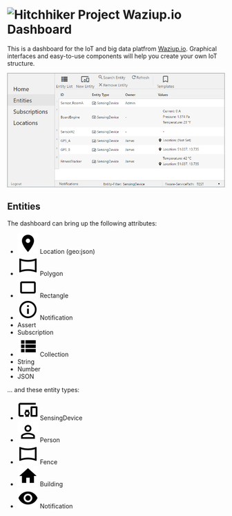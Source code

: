 # ![Hitchhiker Project](https://raw.githubusercontent.com/j-forster/Waziup-Dashboard/master/www/favicon.ico) Waziup.io Dashboard

This is a dashboard for the IoT and big data platfrom [Waziup.io](http://www.waziup.io/).
Graphical interfaces and easy-to-use components will help you create your own IoT structure.

![Waziup Dashboard](https://raw.githubusercontent.com/j-forster/Waziup-Dashboard/master/asset/dashboard.png)


## Entities
The dashboard can bring up the following attributes:

* ![Attribute Location](https://raw.githubusercontent.com/j-forster/Waziup-Dashboard/master/asset/location.svg) Location (geo:json)
* ![Attribute Polygon](https://raw.githubusercontent.com/j-forster/Waziup-Dashboard/master/asset/polygon.svg) Polygon
* ![Attribute Rectangle](https://raw.githubusercontent.com/j-forster/Waziup-Dashboard/master/asset/rectangle.svg) Rectangle
* ![Attribute Assert](https://raw.githubusercontent.com/j-forster/Waziup-Dashboard/master/asset/notification.svg) Notification
* Assert
* Subscription
* ![Attribute Collection](https://raw.githubusercontent.com/j-forster/Waziup-Dashboard/master/asset/collection.svg) Collection
* String
* Number
* JSON

... and these entity types:

* ![Entity SensingDevice](https://raw.githubusercontent.com/j-forster/Waziup-Dashboard/master/asset/sensingdevice.svg) SensingDevice
* ![Entity Person](https://raw.githubusercontent.com/j-forster/Waziup-Dashboard/master/asset/person.svg) Person
* ![Entity Fence](https://raw.githubusercontent.com/j-forster/Waziup-Dashboard/master/asset/fence.svg) Fence
* ![Entity Building](https://raw.githubusercontent.com/j-forster/Waziup-Dashboard/master/asset/building.svg) Building
* ![Entity Notification](https://raw.githubusercontent.com/j-forster/Waziup-Dashboard/master/asset/notification_entity.svg) Notification




